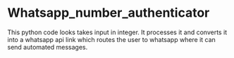 # Whatsapp_number_authenticator
This python code looks takes input in integer. It processes it and converts it into a whatsapp api link which routes the user to whatsapp where it can send automated messages.
